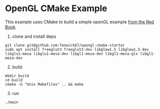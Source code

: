 # OpenGL CMake Example

This example uses CMake to build a simple openGL example [from the Red Book](www.glprogramming.com/red/chapter01.html).

1. clone and install deps

```
git clone git@github.com:fenwick67/opengl-cmake-starter
sudo apt install freeglut3 freeglut3-dev libglew1.5 libglew1.5-dev libglu1-mesa libglu1-mesa-dev libgl1-mesa-dev libgl1-mesa-glx libgl1-mesa-dev
```

2. build

```
mkdir build
cd build
cmake -G "Unix Makefiles" .. && make
```

3. run

```
./main
```
